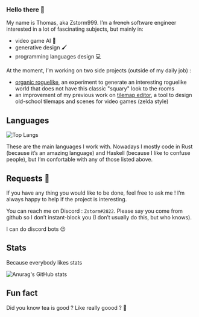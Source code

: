 ### Hello there 👋


My name is Thomas, aka Zstorm999. I’m a ~~french~~ software engineer interested in a lot of fascinating subjects, but mainly in:
- video game AI :robot:
- generative design :paintbrush: 
- programming languages design :computer:


At the moment, I’m working on two side projects (outside of my daily job) :
- [organic roguelike](https://github.com/Zstorm999/organic-roguelike), an experiment to generate an interesting roguelike world that does not have this classic "squary" look to the rooms
- an improvement of my previous work on [tilemap editor](https://github.com/Zstorm999/tilemap_editor), a tool to design old-school tilemaps and scenes for video games (zelda style)

## Languages


![Top Langs](https://github-readme-stats.vercel.app/api/top-langs/?username=Zstorm999&theme=tokyonight&layout=compact)

These are the main languages I work with. Nowadays I mostly code in Rust (because it’s an amazing language) and Haskell (because I like to confuse people), but I’m confortable with any of those listed above.

## Requests :email:

If you have any thing you would like to be done, feel free to ask me ! I’m always happy to help if the project is interesting.

You can reach me on Discord : `Zstorm#2822`. Please say you come from github so I don’t instant-block you (I don’t usually do this, but who knows).

<!-- add email here -->


I can do discord bots :wink:

## Stats

Because everybody likes stats

![Anurag's GitHub stats](https://github-readme-stats.vercel.app/api?username=Zstorm999&show_icons=true&theme=tokyonight)

## Fun fact

Did you know tea is good ? Like really goood ? :tea:
